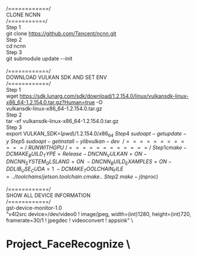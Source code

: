 /============/ \
CLONE NCNN \
/===========/ \
Step 1  \
git clone https://github.com/Tencent/ncnn.git \
Step 2  \
cd ncnn \
Step 3  \
git submodule update --init \
\
/============/ \
DOWNLOAD VULKAN SDK AND SET ENV \
/============/ \
Step 1 \
wget https://sdk.lunarg.com/sdk/download/1.2.154.0/linux/vulkansdk-linux-x86_64-1.2.154.0.tar.gz?Human=true -O \
vulkansdk-linux-x86_64-1.2.154.0.tar.gz \
Step 2 \
tar -xf vulkansdk-linux-x86_64-1.2.154.0.tar.gz \
Step 3 \
export VULKAN_SDK=$(pwd)/1.2.154.0/x86_64 \
Step 4 \
sudo apt-get update -y \
Step 5 \
sudo apt-get install -y libvulkan-dev \
 \
/============/ \
RUN WITH GPU \
/============/ \
Step 1 
cmake -DCMAKE_BUILD_TYPE=Release -DNCNN_VULKAN=ON -DNCNN_SYSTEM_GLSLANG=ON \
-DNCNN_BUILD_EXAMPLES=ON -DDLIB_USE_CUDA=1 \
-DCMAKE_TOOLCHAIN_FILE=../toolchains/jetson.toolchain.cmake .. \
Step 2 \
make -j$(nproc) \
 \
/============/ \
SHOW ALL DEVICE INFORMATION \
/============/ \
gst-device-monitor-1.0 \
"v4l2src device=/dev/video0 ! image/jpeg, width=(int)1280, height=(int)720, \
framerate=30/1 ! jpegdec ! videoconvert ! appsink" \
# Project_FaceRecognize \
